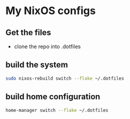 # My NixOS configs

## Get the files
- clone the repo into .dotfiles

## build the system
```bash
sudo nixos-rebuild switch --flake ~/.dotfiles
```

## build home configuration
```bash
home-manager switch --flake ~/.dotfiles
```
